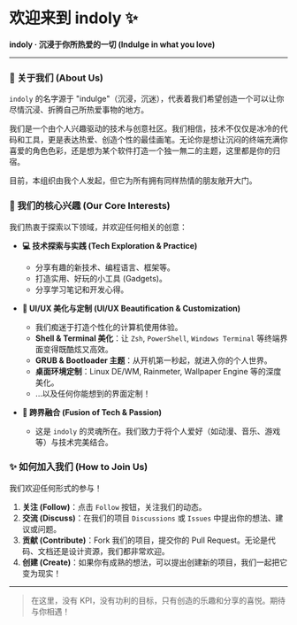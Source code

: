 # 欢迎来到 indoly ✨

**indoly · 沉浸于你所热爱的一切 (Indulge in what you love)**

---

### 👋 关于我们 (About Us)

`indoly` 的名字源于 "indulge"（沉浸，沉迷），代表着我们希望创造一个可以让你尽情沉浸、折腾自己所热爱事物的地方。

我们是一个由个人兴趣驱动的技术与创意社区。我们相信，技术不仅仅是冰冷的代码和工具，更是表达热爱、创造个性的最佳画笔。无论你是想让沉闷的终端充满你喜爱的角色色彩，还是想为某个软件打造一个独一無二的主题，这里都是你的归宿。

目前，本组织由我个人发起，但它为所有拥有同样热情的朋友敞开大门。

### 🚀 我们的核心兴趣 (Our Core Interests)

我们热衷于探索以下领域，并欢迎任何相关的创意：

* **💻 技术探索与实践 (Tech Exploration & Practice)**
    * 分享有趣的新技术、编程语言、框架等。
    * 打造实用、好玩的小工具 (Gadgets)。
    * 分享学习笔记和开发心得。

* **🎨 UI/UX 美化与定制 (UI/UX Beautification & Customization)**
    * 我们痴迷于打造个性化的计算机使用体验。
    * **Shell & Terminal 美化**：让 `Zsh`, `PowerShell`, `Windows Terminal` 等终端界面变得既酷炫又高效。
    * **GRUB & Bootloader 主题**：从开机第一秒起，就进入你的个人世界。
    * **桌面环境定制**：Linux DE/WM, Rainmeter, Wallpaper Engine 等的深度美化。
    * ...以及任何你能想到的界面定制！

* **💖 跨界融合 (Fusion of Tech & Passion)**
    * 这是 `indoly` 的灵魂所在。我们致力于将个人爱好（如动漫、音乐、游戏等）与技术完美结合。

### ✨ 如何加入我们 (How to Join Us)

我们欢迎任何形式的参与！

1.  **关注 (Follow)**：点击 `Follow` 按钮，关注我们的动态。
2.  **交流 (Discuss)**：在我们的项目 `Discussions` 或 `Issues` 中提出你的想法、建议或问题。
3.  **贡献 (Contribute)**：Fork 我们的项目，提交你的 Pull Request。无论是代码、文档还是设计资源，我们都非常欢迎。
4.  **创建 (Create)**：如果你有成熟的想法，可以提出创建新的项目，我们一起把它变为现实！

---

> 在这里，没有 KPI，没有功利的目标，只有创造的乐趣和分享的喜悦。期待与你相遇！
